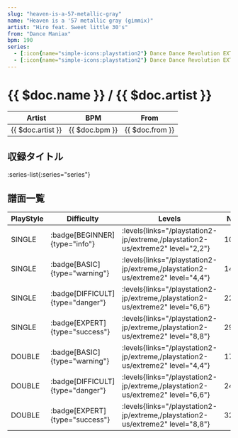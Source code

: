 ```yaml
---
slug: "heaven-is-a-57-metallic-gray"
name: "Heaven is a '57 metallic gray (gimmix)"
artist: "Hiro feat. Sweet little 30's"
from: "Dance Maniax"
bpm: 190
series:
  - [:icon{name="simple-icons:playstation2"} Dance Dance Revolution EXTREME :icon{name="flag:jp-4x3"}](/playstation2-jp/extreme)
  - [:icon{name="simple-icons:playstation2"} Dance Dance Revolution EXTREME 2 :icon{name="flag:us-4x3"}](/playstation2-us/extreme2)
---
```


# {{ $doc.name }} / {{ $doc.artist }}

|Artist|BPM|From|
|------|---|----|
|{{ $doc.artist }}|{{ $doc.bpm }}|{{ $doc.from }}|

## 収録タイトル

:series-list{:series="series"}

## 譜面一覧

|PlayStyle|Difficulty|Levels|Notes|Movie|
|---------|----------|------|-----|-----|
|SINGLE| :badge[BEGINNER]{type="info"}| :levels{links="/playstation2-jp/extreme,/playstation2-us/extreme2" level="2,2"}|108/0||
|SINGLE| :badge[BASIC]{type="warning"}| :levels{links="/playstation2-jp/extreme,/playstation2-us/extreme2" level="4,4"}|144/3||
|SINGLE| :badge[DIFFICULT]{type="danger"}| :levels{links="/playstation2-jp/extreme,/playstation2-us/extreme2" level="6,6"}|226/7||
|SINGLE| :badge[EXPERT]{type="success"}| :levels{links="/playstation2-jp/extreme,/playstation2-us/extreme2" level="8,8"}|299/19||
|DOUBLE| :badge[BASIC]{type="warning"}| :levels{links="/playstation2-jp/extreme,/playstation2-us/extreme2" level="4,4"}|173/2||
|DOUBLE| :badge[DIFFICULT]{type="danger"}| :levels{links="/playstation2-jp/extreme,/playstation2-us/extreme2" level="6,6"}|245/10||
|DOUBLE| :badge[EXPERT]{type="success"}| :levels{links="/playstation2-jp/extreme,/playstation2-us/extreme2" level="8,8"}|327/12||
